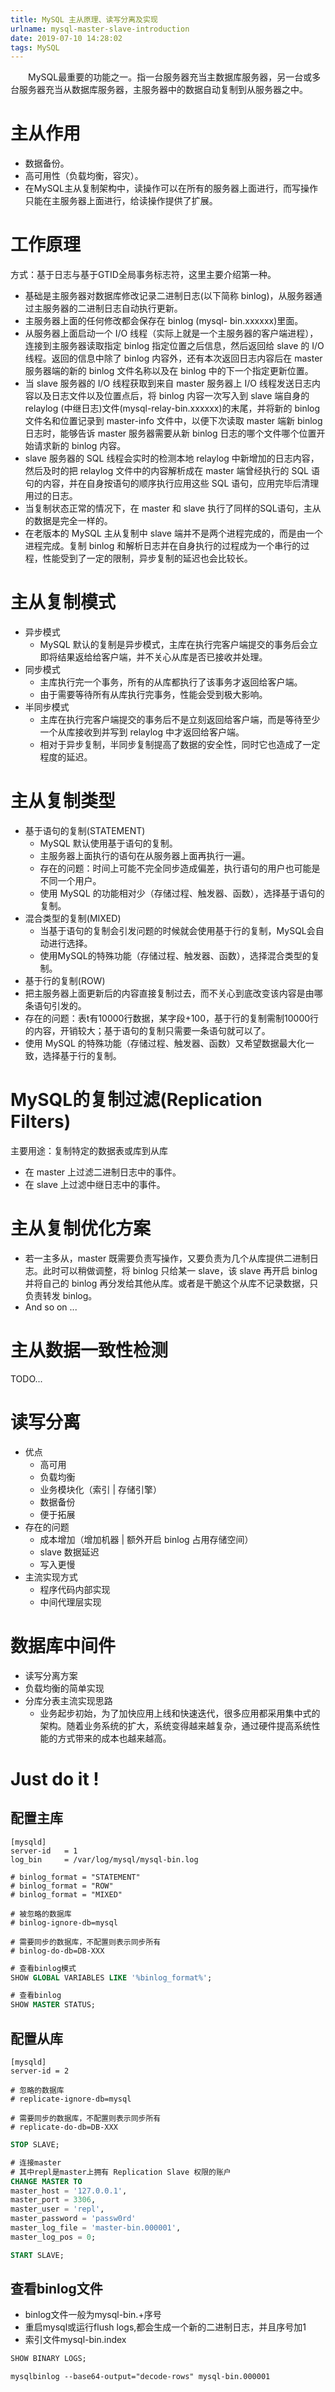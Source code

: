 ```yaml
---
title: MySQL 主从原理、读写分离及实现
urlname: mysql-master-slave-introduction
date: 2019-07-10 14:28:02
tags: MySQL
---
```


&emsp;&emsp;MySQL最重要的功能之一。指一台服务器充当主数据库服务器，另一台或多台服务器充当从数据库服务器，主服务器中的数据自动复制到从服务器之中。

# 主从作用
+ 数据备份。
+ 高可用性（负载均衡，容灾）。
+ 在MySQL主从复制架构中，读操作可以在所有的服务器上面进行，而写操作只能在主服务器上面进行，给读操作提供了扩展。

# 工作原理
方式：基于日志与基于GTID全局事务标志符，这里主要介绍第一种。

+ 基础是主服务器对数据库修改记录二进制日志(以下简称 binlog)，从服务器通过主服务器的二进制日志自动执行更新。
+ 主服务器上面的任何修改都会保存在 binlog (mysql- bin.xxxxxx)里面。
+ 从服务器上面启动一个 I/O 线程（实际上就是一个主服务器的客户端进程），连接到主服务器读取指定 binlog 指定位置之后信息，然后返回给 slave 的 I/O 线程。返回的信息中除了 binlog 内容外，还有本次返回日志内容后在 master 服务器端的新的 binlog 文件名称以及在 binlog 中的下一个指定更新位置。
+ 当 slave 服务器的 I/O 线程获取到来自 master 服务器上 I/O 线程发送日志内容以及日志文件以及位置点后，将 binlog 内容一次写入到 slave 端自身的 relaylog (中继日志)文件(mysql-relay-bin.xxxxxx)的末尾，并将新的 binlog 文件名和位置记录到 master-info 文件中，以便下次读取 master 端新 binlog 日志时，能够告诉 master 服务器需要从新 binlog 日志的哪个文件哪个位置开始请求新的 binlog 内容。
+ slave 服务器的 SQL 线程会实时的检测本地 relaylog 中新增加的日志内容，然后及时的把 relaylog 文件中的内容解析成在 master 端曾经执行的 SQL 语句的内容，并在自身按语句的顺序执行应用这些 SQL 语句，应用完毕后清理用过的日志。
+ 当复制状态正常的情况下，在 master 和 slave 执行了同样的SQL语句，主从的数据是完全一样的。
+ 在老版本的 MySQL 主从复制中 slave 端并不是两个进程完成的，而是由一个进程完成。复制 binlog 和解析日志并在自身执行的过程成为一个串行的过程，性能受到了一定的限制，异步复制的延迟也会比较长。

# 主从复制模式
+ 异步模式
    + MySQL 默认的复制是异步模式，主库在执行完客户端提交的事务后会立即将结果返给给客户端，并不关心从库是否已接收并处理。
+ 同步模式
    + 主库执行完一个事务，所有的从库都执行了该事务才返回给客户端。
    + 由于需要等待所有从库执行完事务，性能会受到极大影响。
+ 半同步模式
    + 主库在执行完客户端提交的事务后不是立刻返回给客户端，而是等待至少一个从库接收到并写到 relaylog 中才返回给客户端。
    + 相对于异步复制，半同步复制提高了数据的安全性，同时它也造成了一定程度的延迟。

# 主从复制类型
+ 基于语句的复制(STATEMENT)
    + MySQL 默认使用基于语句的复制。
    + 主服务器上面执行的语句在从服务器上面再执行一遍。
    + 存在的问题：时间上可能不完全同步造成偏差，执行语句的用户也可能是不同一个用户。
    + 使用 MySQL 的功能相对少（存储过程、触发器、函数），选择基于语句的复制。
+ 混合类型的复制(MIXED)
    + 当基于语句的复制会引发问题的时候就会使用基于行的复制，MySQL会自动进行选择。
    + 使用MySQL的特殊功能（存储过程、触发器、函数），选择混合类型的复制。
+ 基于行的复制(ROW)
+ 把主服务器上面更新后的内容直接复制过去，而不关心到底改变该内容是由哪条语句引发的。
+ 存在的问题：表t有10000行数据，某字段+100，基于行的复制需制10000行的内容，开销较大；基于语句的复制只需要一条语句就可以了。
+ 使用 MySQL 的特殊功能（存储过程、触发器、函数）又希望数据最大化一致，选择基于行的复制。

# MySQL的复制过滤(Replication Filters)
主要用途：复制特定的数据表或库到从库
+ 在 master 上过滤二进制日志中的事件。
+ 在 slave 上过滤中继日志中的事件。

# 主从复制优化方案
+ 若一主多从，master 既需要负责写操作，又要负责为几个从库提供二进制日志。此时可以稍做调整，将 binlog 只给某一 slave，该 slave 再开启 binlog 并将自己的 binlog 再分发给其他从库。或者是干脆这个从库不记录数据，只负责转发 binlog。
+ And so on ...
  
# 主从数据一致性检测
TODO...
  
# 读写分离
+ 优点
    + 高可用
    + 负载均衡
    + 业务模块化（索引 | 存储引擎）
    + 数据备份
    + 便于拓展
+ 存在的问题
    + 成本增加（增加机器 | 额外开启 binlog 占用存储空间）
    + slave 数据延迟
    + 写入更慢
+ 主流实现方式
    + 程序代码内部实现
    + 中间代理层实现

# 数据库中间件
+ 读写分离方案
+ 负载均衡的简单实现
+ 分库分表主流实现思路
    + 业务起步初始，为了加快应用上线和快速迭代，很多应用都采用集中式的架构。随着业务系统的扩大，系统变得越来越复杂，通过硬件提高系统性能的方式带来的成本也越来越高。
  
# Just do it !
## 配置主库
```shell
[mysqld]
server-id   = 1
log_bin     = /var/log/mysql/mysql-bin.log

# binlog_format = "STATEMENT"
# binlog_format = "ROW"
# binlog_format = "MIXED"

# 被忽略的数据库
# binlog-ignore-db=mysql

# 需要同步的数据库，不配置则表示同步所有
# binlog-do-db=DB-XXX
```

```sql
# 查看binlog模式
SHOW GLOBAL VARIABLES LIKE '%binlog_format%';

# 查看binlog
SHOW MASTER STATUS;
```

## 配置从库
```shell
[mysqld]
server-id = 2

# 忽略的数据库
# replicate-ignore-db=mysql

# 需要同步的数据库，不配置则表示同步所有
# replicate-do-db=DB-XXX
```

```sql
STOP SLAVE;

# 连接master
# 其中repl是master上拥有 Replication Slave 权限的账户
CHANGE MASTER TO 
master_host = '127.0.0.1',
master_port = 3306,
master_user = 'repl',
master_password = 'passw0rd'
master_log_file = 'master-bin.000001',
master_log_pos = 0;

START SLAVE;
```

## 查看binlog文件
+ binlog文件一般为mysql-bin.+序号
+ 重启mysql或运行flush logs,都会生成一个新的二进制日志，并且序号加1
+ 索引文件mysql-bin.index

```sql
SHOW BINARY LOGS;
```
```shell
mysqlbinlog --base64-output="decode-rows" mysql-bin.000001
```